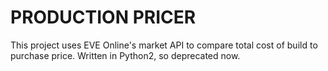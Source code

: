 # PRODUCTION PRICER

This project uses EVE Online's market API to compare total cost of build to purchase price.
Written in Python2, so deprecated now.
